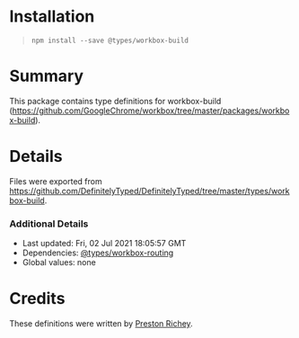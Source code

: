 # Installation
> `npm install --save @types/workbox-build`

# Summary
This package contains type definitions for workbox-build (https://github.com/GoogleChrome/workbox/tree/master/packages/workbox-build).

# Details
Files were exported from https://github.com/DefinitelyTyped/DefinitelyTyped/tree/master/types/workbox-build.

### Additional Details
 * Last updated: Fri, 02 Jul 2021 18:05:57 GMT
 * Dependencies: [@types/workbox-routing](https://npmjs.com/package/@types/workbox-routing)
 * Global values: none

# Credits
These definitions were written by [Preston Richey](https://github.com/prichey).
